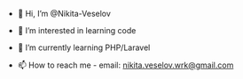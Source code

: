 - 👋 Hi, I’m @Nikita-Veselov

- 👀 I’m interested in learning code

- 🌱 I’m currently learning PHP/Laravel

- 📫 How to reach me - email: nikita.veselov.wrk@gmail.com


